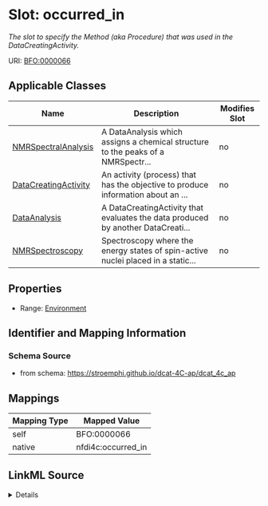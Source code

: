 

# Slot: occurred_in


_The slot to specify the Method (aka Procedure) that was used in the DataCreatingActivity._





URI: [BFO:0000066](http://purl.obolibrary.org/obo/BFO_0000066)



<!-- no inheritance hierarchy -->





## Applicable Classes

| Name | Description | Modifies Slot |
| --- | --- | --- |
| [NMRSpectralAnalysis](NMRSpectralAnalysis.md) | A DataAnalysis which assigns a chemical structure to the peaks of a NMRSpectr... |  no  |
| [DataCreatingActivity](DataCreatingActivity.md) | An activity (process) that has the objective to produce information about an ... |  no  |
| [DataAnalysis](DataAnalysis.md) | A DataCreatingActivity that evaluates the data produced by another DataCreati... |  no  |
| [NMRSpectroscopy](NMRSpectroscopy.md) | Spectroscopy where the energy states of spin-active nuclei placed in a static... |  no  |







## Properties

* Range: [Environment](Environment.md)





## Identifier and Mapping Information







### Schema Source


* from schema: https://stroemphi.github.io/dcat-4C-ap/dcat_4c_ap




## Mappings

| Mapping Type | Mapped Value |
| ---  | ---  |
| self | BFO:0000066 |
| native | nfdi4c:occurred_in |




## LinkML Source

<details>
```yaml
name: occurred_in
description: The slot to specify the Method (aka Procedure) that was used in the DataCreatingActivity.
from_schema: https://stroemphi.github.io/dcat-4C-ap/dcat_4c_ap
rank: 1000
slot_uri: BFO:0000066
alias: occurred_in
domain_of:
- DataCreatingActivity
range: Environment

```
</details>